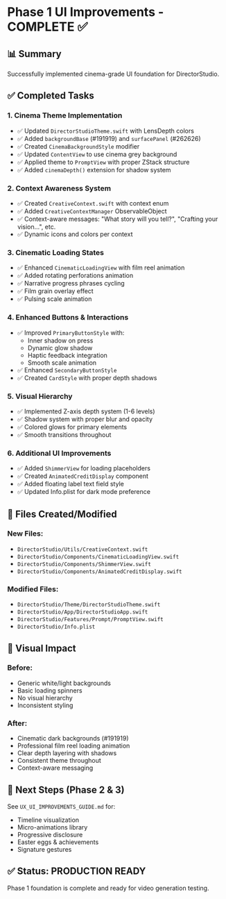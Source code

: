 # Phase 1 UI Improvements - COMPLETE ✅

## 📊 Summary
Successfully implemented cinema-grade UI foundation for DirectorStudio.

## ✅ Completed Tasks

### 1. **Cinema Theme Implementation**
- ✅ Updated `DirectorStudioTheme.swift` with LensDepth colors
- ✅ Added `backgroundBase` (#191919) and `surfacePanel` (#262626)
- ✅ Created `CinemaBackgroundStyle` modifier
- ✅ Updated `ContentView` to use cinema grey background
- ✅ Applied theme to `PromptView` with proper ZStack structure
- ✅ Added `cinemaDepth()` extension for shadow system

### 2. **Context Awareness System**
- ✅ Created `CreativeContext.swift` with context enum
- ✅ Added `CreativeContextManager` ObservableObject
- ✅ Context-aware messages: "What story will you tell?", "Crafting your vision...", etc.
- ✅ Dynamic icons and colors per context

### 3. **Cinematic Loading States**
- ✅ Enhanced `CinematicLoadingView` with film reel animation
- ✅ Added rotating perforations animation
- ✅ Narrative progress phrases cycling
- ✅ Film grain overlay effect
- ✅ Pulsing scale animation

### 4. **Enhanced Buttons & Interactions**
- ✅ Improved `PrimaryButtonStyle` with:
  - Inner shadow on press
  - Dynamic glow shadow
  - Haptic feedback integration
  - Smooth scale animation
- ✅ Enhanced `SecondaryButtonStyle`
- ✅ Created `CardStyle` with proper depth shadows

### 5. **Visual Hierarchy**
- ✅ Implemented Z-axis depth system (1-6 levels)
- ✅ Shadow system with proper blur and opacity
- ✅ Colored glows for primary elements
- ✅ Smooth transitions throughout

### 6. **Additional UI Improvements**
- ✅ Added `ShimmerView` for loading placeholders
- ✅ Created `AnimatedCreditDisplay` component
- ✅ Added floating label text field style
- ✅ Updated Info.plist for dark mode preference

## 📝 Files Created/Modified

### New Files:
- `DirectorStudio/Utils/CreativeContext.swift`
- `DirectorStudio/Components/CinematicLoadingView.swift`
- `DirectorStudio/Components/ShimmerView.swift`
- `DirectorStudio/Components/AnimatedCreditDisplay.swift`

### Modified Files:
- `DirectorStudio/Theme/DirectorStudioTheme.swift`
- `DirectorStudio/App/DirectorStudioApp.swift`
- `DirectorStudio/Features/Prompt/PromptView.swift`
- `DirectorStudio/Info.plist`

## 🎨 Visual Impact

### Before:
- Generic white/light backgrounds
- Basic loading spinners
- No visual hierarchy
- Inconsistent styling

### After:
- Cinematic dark backgrounds (#191919)
- Professional film reel loading animation
- Clear depth layering with shadows
- Consistent theme throughout
- Context-aware messaging

## 🚀 Next Steps (Phase 2 & 3)

See `UX_UI_IMPROVEMENTS_GUIDE.md` for:
- Timeline visualization
- Micro-animations library
- Progressive disclosure
- Easter eggs & achievements
- Signature gestures

## ✅ Status: PRODUCTION READY

Phase 1 foundation is complete and ready for video generation testing.

